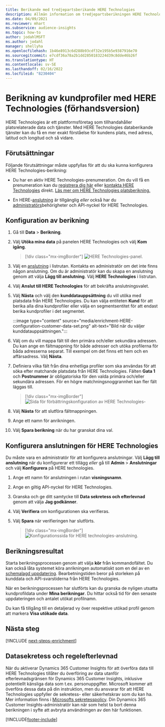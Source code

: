 ```yaml
---
title: Berikande med tredjepartsberikande HERE Technologies
description: Allmän information om tredjepartsberikningen HERE Technologies.
ms.date: 04/09/2021
ms.reviewer: mhart
ms.subservice: audience-insights
ms.topic: how-to
author: jodahlMSFT
ms.author: jodahl
manager: shellyha
ms.openlocfilehash: 1b46e8913c6d288b93cdf32e195b5e9387916e70
ms.sourcegitcommit: e7cdf36a78a2b1dd2850183224d39c8dde46b26f
ms.translationtype: HT
ms.contentlocale: sv-SE
ms.lasthandoff: 02/16/2022
ms.locfileid: "8230404"
---
```

# <a name="enrichment-of-customer-profiles-with-here-technologies-preview"></a>Berikning av kundprofiler med HERE Technologies (förhandsversion)

HERE Technologies är ett plattformsföretag som tillhandahåller platsrelaterade data och tjänster. Med HERE Technologies databerikande tjänster kan du få en mer exakt förståelse för kundens plats, med adress, latitud och longitud och så vidare.

## <a name="prerequisites"></a>Förutsättningar

Följande förutsättningar måste uppfyllas för att du ska kunna konfigurera HERE Technologies-berikning:

- Du har en aktiv HERE Technologies-prenumeration. Om du vill få en prenumeration kan du [registrera dig här](https://developer.here.com/sign-up?utm_medium=referral&utm_source=Microsoft-Dynamics-CI&create=Freemium-Basic) eller [kontakta HERE Technologies](https://developer.here.com/help?utm_medium=referral&utm_source=Microsoft-Dynamics-CI#how-can-we-help-you) direkt. [Läs mer om HERE Technologies platsberikning.](https://developer.here.com/location-enrichment?cid=Dev-MicrosoftDynamics-DB-0-Dev-&utm_source=MicrosoftDynamics&utm_medium=referral&utm_campaign=Online_Dev_ReferralMicrosoft)

- En HERE-[anslutning](connections.md) är tillgänglig *eller* också har du [administratörs](permissions.md#administrator)behörigheter och API-nyckel för HERE Technologies.

## <a name="configure-the-enrichment"></a>Konfiguration av berikning

1. Gå till **Data** > **Berikning**. 

1. Välj **Utöka mina data** på panelen HERE Technologies och välj **Kom igång**.

   > [!div class="mx-imgBorder"]
   > ![HERE Technologies-panel.](media/HERE-tile.png "HERE Technologies-panel")

1. Välj en [anslutning](connections.md) i listrutan. Kontakta en administratör om det inte finns någon anslutning. Om du är administratör kan du skapa en anslutning genom att välja **Lägg till anslutning**. Välj **HERE Technologies** i listrutan. 

1. Välj **Anslut till HERE Technologies** för att bekräfta anslutningsvalet.

1.  Välj **Nästa** och välj den **kunddatauppsättning** du vill utöka med platsdata från HERE Technologies. Du kan välja entiteten **Kund** för att berika alla dina kundprofiler eller välja en segmentsentitet för att endast berika kundprofiler i det segmentet.

    :::image type="content" source="media/enrichment-HERE-configuration-customer-data-set.png" alt-text="Bild när du väljer kunddatauppsättningen.":::

1. Välj om du vill mappa fält till den primära och/eller sekundära adressen. Du kan ange en fältmappning för både adresser och utöka profilerna för båda adresserna separat. Till exempel om det finns ett hem och en affärsadress. Välj **Nästa**.

1. Definiera vilka fält från dina enhetliga profiler som ska användas för att söka efter matchande platsdata från HERE Technologies. Fälten **Gata 1** och **Postnummer** är obligatoriska för den valda primära och/eller sekundära adressen. För en högre matchningsnoggrannhet kan fler fält läggas till.

   > [!div class="mx-imgBorder"]
   > ![Sida för förbättringskonfiguration av HERE Technologies-](media/enrichment-HERE-configuration.png "Sida för konfiguration av HERE Technologies-berikning")

1. Välj **Nästa** för att slutföra fältmappningen.

1. Ange ett namn för anrikningen. 

1. Välj **Spara berikning** när du har granskat dina val.

## <a name="configure-the-connection-for-here-technologies"></a>Konfigurera anslutningen för HERE Technologies 

Du måste vara en administratör för att konfigurera anslutningar. Välj **Lägg till anslutning** när du konfigurerar ett tillägg *eller* gå till **Admin** > **Anslutningar** och välj **Konfigurera** på HERE technologies.

1. Ange ett namn för anslutningen i rutan **visningsnamn**.

1. Ange en giltig API-nyckel för HERE Technologies.

1. Granska och ge ditt samtycke till **Data sekretess och efterlevnad** genom att välja **Jag godkänner**.

1. Välj **Verifiera** om konfigurationen ska verifieras.

1. Välj **Spara** när verifieringen har slutförts.

   > [!div class="mx-imgBorder"]
   > ![Konfigurationssida för HERE technologies-anslutning.](media/enrichment-HERE-connection.png "Konfigurationssida för HERE technologies-anslutning")

## <a name="enrichment-results"></a>Berikningsresultat

Starta berikningsprocessen genom att välja **kör** från kommandofältet. Du kan också låta systemet köra anrikningen automatiskt som en del av en [schemalagd uppdatering](system.md#schedule-tab). Bearbetningstiden beror på storleken på kunddata och API-svarstiderna från HERE Technologies.

När en berikningsprocessen har slutförts kan du granska de nyligen utsatta kundprofildata under **Mina berikningar**. Du hittar också tid för den senaste uppdateringen och antalet utökat profilnamn.

Du kan få tillgång till en detaljerad vy över respektive utökad profil genom att markera **Visa utökade data**.

## <a name="next-steps"></a>Nästa steg

[!INCLUDE [next-steps-enrichment](../includes/next-steps-enrichment.md)]

## <a name="data-privacy-and-compliance"></a>Datasekretess och regelefterlevnad

När du aktiverar Dynamics 365 Customer Insights för att överföra data till HERE Technologies tillåter du överföring av data utanför efterlevnadsgränsen för Dynamics 365 Customer Insights, inklusive potentiellt känsliga data som t.ex. personuppgifter. Microsoft kommer att överföra dessa data på din instruktion, men du ansvarar för att HERE Technologies uppfyller de sekretess- eller säkerhetskrav som du kan ha. Mer information finns i [Microsofts sekretesspolicy](https://go.microsoft.com/fwlink/?linkid=396732).
Din Dynamics 365 Customer Insights-administratör kan när som helst ta bort denna berikningen i syfte att avbryta användningen av den här funktionen.


[!INCLUDE[footer-include](../includes/footer-banner.md)]

